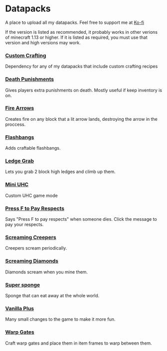 # Datapacks
A place to upload all my datapacks. Feel free to support me at [Ko-fi](https://ko-fi.com/waifubeforelaifu)

If the version is listed as recommended, it probably works in other verions of minecraft 1.13 or higher. If it is listed as required, you must use that version and high versions may work.

### [Custom Crafting](https://github.com/WaifuBeforeLaifu/Datapacks/tree/master/Custom%20Crafting)
Dependency for any of my datapacks that include custom crafting recipes

### [Death Punishments](https://github.com/WaifuBeforeLaifu/Datapacks/tree/master/Death%20Punishments)
Gives players extra punishments on death. Mostly useful if keep inventory is on.

### [Fire Arrows](https://github.com/WaifuBeforeLaifu/Datapacks/tree/master/Fire%20Arrows)
Creates fire on any block that a lit arrow lands, destroying the arrow in the proccess.

### [Flashbangs](https://github.com/WaifuBeforeLaifu/Datapacks/tree/master/Flashbangs)
Adds craftable flashbangs.

### [Ledge Grab](https://github.com/WaifuBeforeLaifu/Datapacks/tree/master/Ledge%20Grab)
Lets you grab 2 block high ledges and climb up them.

### [Mini UHC](https://github.com/WaifuBeforeLaifu/Datapacks/tree/master/Mini%20UHC)
Custom UHC game mode

### [Press F to Pay Respects](https://github.com/WaifuBeforeLaifu/Datapacks/tree/master/Press%20F%20to%20Pay%20Respects)
Says "Press F to pay respects" when someone dies. Click the message to pay your respects.

### [Screaming Creepers](https://github.com/WaifuBeforeLaifu/Datapacks/tree/master/Screaming%20Creepers)
Creepers scream periodically.

### [Screaming Diamonds](https://github.com/WaifuBeforeLaifu/Datapacks/tree/master/Screaming%20DIamonds)
Diamonds scream when you mine them.

### [Super sponge](https://github.com/WaifuBeforeLaifu/Datapacks/tree/master/Super%20Sponge)
Sponge that can eat away at the whole world.

### [Vanilla Plus](https://github.com/WaifuBeforeLaifu/Datapacks/tree/master/Vanilla%20Plus)
Many small changes to the game to make it more fun. 

### [Warp Gates](https://github.com/WaifuBeforeLaifu/Datapacks/tree/master/Warp%20Gates)
Craft warp gates and place them in item frames to warp between them.
